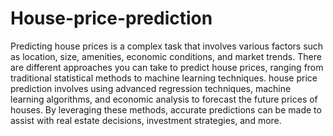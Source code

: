 # House-price-prediction
Predicting house prices is a complex task that involves various factors such as location, size, amenities, economic conditions, and market trends. There are different approaches you can take to predict house prices, ranging from traditional statistical methods to machine learning techniques.
house price prediction involves using advanced regression techniques, machine learning algorithms, and economic analysis to forecast the future prices of houses. By leveraging these methods, accurate predictions can be made to assist with real estate decisions, investment strategies, and more.
